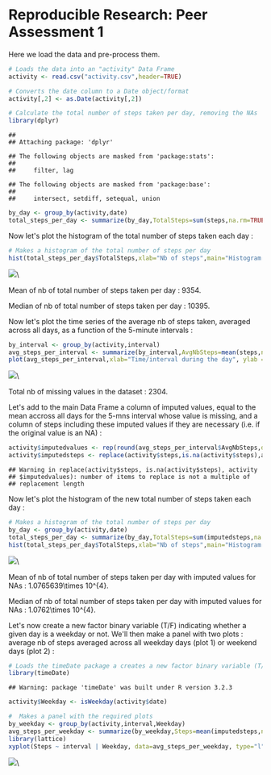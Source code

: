 # Reproducible Research: Peer Assessment 1

Here we load the data and pre-process them.


```r
# Loads the data into an "activity" Data Frame
activity <- read.csv("activity.csv",header=TRUE)

# Converts the date column to a Date object/format
activity[,2] <- as.Date(activity[,2])

# Calculate the total number of steps taken per day, removing the NAs
library(dplyr)
```

```
## 
## Attaching package: 'dplyr'
```

```
## The following objects are masked from 'package:stats':
## 
##     filter, lag
```

```
## The following objects are masked from 'package:base':
## 
##     intersect, setdiff, setequal, union
```

```r
by_day <- group_by(activity,date)
total_steps_per_day <- summarize(by_day,TotalSteps=sum(steps,na.rm=TRUE))
```

Now let's plot the histogram of the total number of steps taken each day :


```r
# Makes a histogram of the total number of steps per day
hist(total_steps_per_day$TotalSteps,xlab="Nb of steps",main="Histogram of total number of steps taken per day")
```

![](ActivityProject_files/figure-html/unnamed-chunk-2-1.png)\

Mean of nb of total number of steps taken per day : 9354.

Median of nb of total number of steps taken per day : 10395.

Now let's plot the time series of the average nb of steps taken, averaged across all days, as a function of the 5-minute intervals :


```r
by_interval <- group_by(activity,interval)
avg_steps_per_interval <- summarize(by_interval,AvgNbSteps=mean(steps,na.rm=TRUE))
plot(avg_steps_per_interval,xlab="Time/interval during the day", ylab =" Avg nb of steps across all days",type="l")
```

![](ActivityProject_files/figure-html/unnamed-chunk-3-1.png)\

Total nb of missing values in the dataset : 2304.

Let's add to the main Data Frame a column of imputed values, equal to the mean accross all days for the 5-mns interval whose value is missing, and a column of steps including these imputed values if they are necessary (i.e. if the original value is an NA) :



```r
activity$imputedvalues <- rep(round(avg_steps_per_interval$AvgNbSteps,digits=0),61)
activity$imputedsteps <- replace(activity$steps,is.na(activity$steps),activity$imputedvalues)
```

```
## Warning in replace(activity$steps, is.na(activity$steps), activity
## $imputedvalues): number of items to replace is not a multiple of
## replacement length
```

Now let's plot the histogram of the new total number of steps taken each day :


```r
# Makes a histogram of the total number of steps per day
by_day <- group_by(activity,date)
total_steps_per_day <- summarize(by_day,TotalSteps=sum(imputedsteps,na.rm=TRUE))
hist(total_steps_per_day$TotalSteps,xlab="Nb of steps",main="Histogram of nb of steps taken per day w/ imputed values for NAs")
```

![](ActivityProject_files/figure-html/unnamed-chunk-5-1.png)\

Mean of nb of total number of steps taken per day with imputed values for NAs : 1.0765639\times 10^{4}.

Median of nb of total number of steps taken per day with imputed values for NAs : 1.0762\times 10^{4}.

Let's now create a new factor binary variable (T/F) indicating whether a given day is a weekday or not. We'll then make a panel with two plots : average nb of steps averaged across all weekday days (plot 1) or weekend days (plot 2)  :


```r
# Loads the timeDate package a creates a new factor binary variable (T/F) indicating whether a given day is a weekday or not
library(timeDate)
```

```
## Warning: package 'timeDate' was built under R version 3.2.3
```

```r
activity$Weekday <- isWeekday(activity$date)

#  Makes a panel with the required plots
by_weekday <- group_by(activity,interval,Weekday)
avg_steps_per_weekday <- summarize(by_weekday,Steps=mean(imputedsteps,na.rm=TRUE))
library(lattice)
xyplot(Steps ~ interval | Weekday, data=avg_steps_per_weekday, type="l", ylab = "Nb of steps",strip=strip.custom(factor.levels=c("Weekends","Weekdays")), layout=c(1,2))
```

![](ActivityProject_files/figure-html/unnamed-chunk-6-1.png)\

